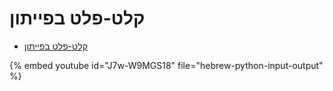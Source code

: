 # קלט-פלט בפייתון

* [ קלט-פלט בפייתון](https://code-maven.com/slides/python-programming/input-output)

{% embed youtube id="J7w-W9MGS18" file="hebrew-python-input-output" %}

